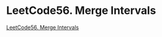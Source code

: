 # LeetCode56. Merge Intervals
[LeetCode56. Merge Intervals](https://aiwithcloud.com/2022/09/15/leetcode56-_merge_intervals/)